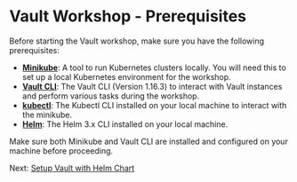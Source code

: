 # Vault Workshop - Prerequisites

Before starting the Vault workshop, make sure you have the following prerequisites:

- **[Minikube](https://minikube.sigs.k8s.io/docs/start/?arch=%2Flinux%2Fx86-64%2Fstable%2Fbinary+download)**: A tool to run Kubernetes clusters locally. You will need this to set up a local Kubernetes environment for the workshop.
- **[Vault CLI](https://releases.hashicorp.com/vault/1.16.3/vault_1.16.3_linux_amd64.zip)**: The Vault CLI (Version 1.16.3) to interact with Vault instances and perform various tasks during the workshop.
- **[kubectl](https://kubernetes.io/docs/tasks/tools/install-kubectl-linux/#install-kubectl-binary-with-curl-on-linux)**: The Kubectl CLI installed on your local machine to interact with the minikube.
- **[Helm](https://helm.sh/docs/intro/install/#from-script)**: The Helm 3.x CLI installed on your local machine.

Make sure both Minikube and Vault CLI are installed and configured on your machine before proceeding.


Next: [Setup Vault with Helm Chart](./01-setup-vault-helm-chart.md)
